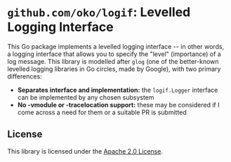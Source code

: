 # `github.com/oko/logif`: Levelled Logging Interface

This Go package implements a levelled logging interface -- in other words, a logging interface that allows you to specify the "level" (importance) of a log message. This library is modelled after `glog` (one of the better-known levelled logging libraries in Go circles, made by Google), with two primary differences:

* **Separates interface and implementation:** the `logif.Logger` interface can be implemented by any chosen subsystem
* **No -vmodule or -tracelocation support:** these may be considered if I come across a need for them or a suitable PR is submitted

## License
This library is licensed under the [Apache 2.0 License](http://www.apache.org/licenses/LICENSE-2.0.txt).
